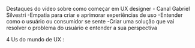 Destaques do vídeo sobre como começar em UX designer - Canal Gabriel Silvestri
-Empatia para criar e aprimorar experiências de uso
-Entender como o usuário ou consumidor se sente
-Criar uma solução que vai resolver o problema do usuário e entender a sua perspectiva

4 Us do mundo de UX :
